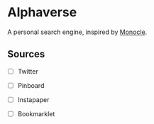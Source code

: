 # Alphaverse

A personal search engine, inspired by [Monocle][monocle].

[monocle]: https://thesephist.com/posts/monocle/

## Sources

- [ ] Twitter
- [ ] Pinboard
- [ ] Instapaper
- [ ] Bookmarklet



